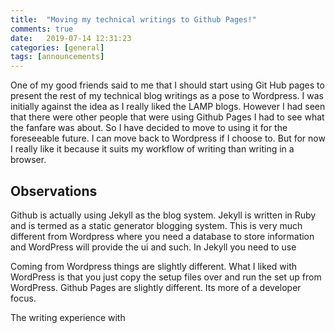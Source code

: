 ```yaml
---
title:  "Moving my technical writings to Github Pages!"
comments: true
date:   2019-07-14 12:31:23
categories: [general]
tags: [announcements]
---
```

One of my good friends said to me that I should start using Git Hub pages to present the rest of my technical blog writings as a pose to Wordpress. I was initially against the idea as I really liked the LAMP blogs. However I had seen that there were other people that were using Github Pages I had to see what the fanfare was about.  So I have decided to move to using it for the foreseeable future. I can move back to Wordpress if I choose to. But for now I really like it because it suits my workflow of writing  than writing in a browser.

## Observations 
Github is actually using Jekyll as the blog system. Jekyll is written in Ruby and is termed as a static generator blogging system.  This is very much different from Wordpress where you need a database to store information  and WordPress will provide the ui and such. In Jekyll you need to use 

Coming from Wordpress things are slightly different. What I liked with WordPress is that you just copy the setup files over and  run the set up from WordPress. Github Pages are slightly different. Its more of a developer focus.

The writing experience with 
